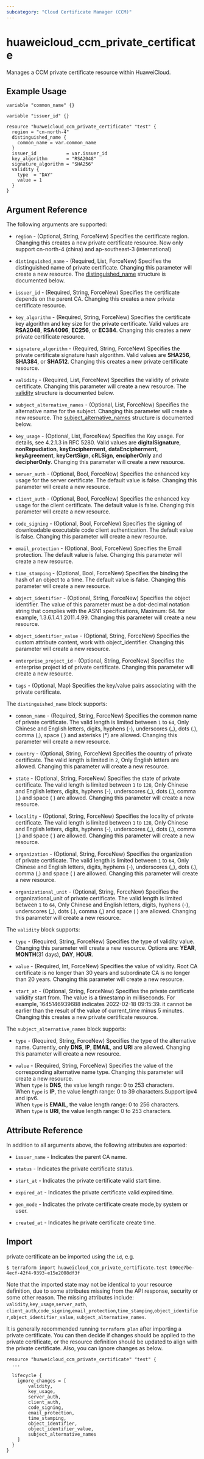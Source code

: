 ```yaml
---
subcategory: "Cloud Certificate Manager (CCM)"
---
```


# huaweicloud_ccm_private_certificate

Manages a CCM private certificate resource within HuaweiCloud.

## Example Usage

```hcl
variable "common_name" {}

variable "issuer_id" {}

resource "huaweicloud_ccm_private_certificate" "test" {
  region = "cn-north-4"
  distinguished_name {
    common_name = var.common_name
  }
  issuer_id           = var.issuer_id
  key_algorithm       = "RSA2048"
  signature_algorithm = "SHA256"
  validity {
    type  = "DAY"
    value = 1
  }
}
```

## Argument Reference

The following arguments are supported:

* `region` - (Optional, String, ForceNew) Specifies the certificate region. Changing this creates a new
  private certificate resource. Now only support cn-north-4 (china) and ap-southeast-3 (international)

* `distinguished_name` - (Required, List, ForceNew) Specifies the distinguished name of private certificate.
  Changing this parameter will create a new resource.
  The [distinguished_name](#block-distinguished_name) structure is documented below.

* `issuer_id` - (Required, String, ForceNew) Specifies the certificate depends on the parent CA. Changing this creates
  a new private certificate resource.

* `key_algorithm` - (Required, String, ForceNew) Specifies the certificate key algorithm and key size for the private
  certificate. Valid values are **RSA2048**, **RSA4096**, **EC256**, or **EC384**.
  Changing this creates a new private certificate resource.

* `signature_algorithm` - (Required, String, ForceNew) Specifies the private certificate signature hash algorithm.
  Valid values are **SHA256**, **SHA384**, or **SHA512**. Changing this creates a new private certificate resource.

* `validity` - (Required, List, ForceNew) Specifies the validity of private certificate.
  Changing this parameter will create a new resource.
  The [validity](#block-validity) structure is documented below.

* `subject_alternative_names` - (Optional, List, ForceNew) Specifies the alternative name for the subject.
  Changing this parameter will create a new resource.
  The [subject_alternative_names](#block-subject_alternative_names) structure is documented below.

* `key_usage` - (Optional, List, ForceNew) Specifies the Key usage. For details, see 4.2.1.3 in RFC 5280. Valid values
  are **digitalSignature**, **nonRepudiation**, **keyEncipherment**, **dataEncipherment**, **keyAgreement**,
   **keyCertSign**, **cRLSign**, **encipherOnly** and **decipherOnly**.
  Changing this parameter will create a new resource.

* `server_auth` - (Optional, Bool, ForceNew) Specifies the enhanced key usage for the server certificate.
  The default value is false. Changing this parameter will create a new resource.

* `client_auth` - (Optional, Bool, ForceNew) Specifies the enhanced key usage for the client certificate.
  The default value is false. Changing this parameter will create a new resource.

* `code_signing` - (Optional, Bool, ForceNew) Specifies the signing of downloadable executable code client
  authentication. The default value is false. Changing this parameter will create a new resource.

* `email_protection` - (Optional, Bool, ForceNew) Specifies the Email protection. The default value is false.
  Changing this parameter will create a new resource.

* `time_stamping` - (Optional, Bool, ForceNew) Specifies the binding the hash of an object to a time.
  The default value is false. Changing this parameter will create a new resource.

* `object_identifier` - (Optional, String, ForceNew) Specifies the object identifier. The value of this parameter
  must be a dot-decimal notation string that complies with the ASN1 specifications, Maximum: 64.
  for example, 1.3.6.1.4.1.2011.4.99. Changing this parameter will create a new resource.

* `object_identifier_value` - (Optional, String, ForceNew) Specifies the custom attribute content,
  work with object_identifier. Changing this parameter will create a new resource.

* `enterprise_project_id` - (Optional, String, ForceNew) Specifies the enterprise project id of private certificate.
  Changing this parameter will create a new resource.

* `tags` - (Optional, Map) Specifies the key/value pairs associating with the private certificate.

<a name="block-distinguished_name"></a>
The `distinguished_name` block supports:

* `common_name` - (Required, String, ForceNew) Specifies the common name of private certificate. The valid length
  is limited between `1` to `64`, Only Chinese and English letters, digits, hyphens (-), underscores (_),
  dots (.), comma (,), space ( ) and asterisks (*) are allowed. Changing this parameter will create a new resource.

* `country` - (Optional, String, ForceNew) Specifies the country of private certificate. The valid length is
  limited in `2`, Only English letters are allowed. Changing this parameter will create a new resource.

* `state` - (Optional, String, ForceNew) Specifies the state of private certificate. The valid length is
  limited between `1` to `128`, Only Chinese and English letters, digits, hyphens (-), underscores (_),
  dots (.), comma (,) and space ( ) are allowed. Changing this parameter will create a new resource.

* `locality` - (Optional, String, ForceNew) Specifies the locality of private certificate. The valid length
  is limited between `1` to `128`, Only Chinese and English letters, digits, hyphens (-), underscores (_),
  dots (.), comma (,) and space ( ) are allowed. Changing this parameter will create a new resource.

* `organization` - (Optional, String, ForceNew) Specifies the organization of private certificate. The valid length
  is limited between `1` to `64`, Only Chinese and English letters, digits, hyphens (-), underscores (_), dots (.),
  comma (,) and space ( ) are allowed. Changing this parameter will create a new resource.

* `organizational_unit` - (Optional, String, ForceNew) Specifies the organizational_unit of private certificate.
  The valid length is limited between `1` to `64`, Only Chinese and English letters, digits, hyphens (-),
  underscores (_), dots (.), comma (,) and space ( ) are allowed. Changing this parameter will create a new resource.

<a name="block-validity"></a>
The `validity` block supports:

* `type` - (Required, String, ForceNew) Specifies the type of validity value. Changing this parameter will create a new
  resource. Options are: **YEAR**, **MONTH**(31 days), **DAY**, **HOUR**.

* `value` - (Required, Int, ForceNew) Specifies the value of validity. Root CA certificate is no longer than 30 years
  and subordinate CA is no longer than 20 years. Changing this parameter will create a new resource.

* `start_at` - (Optional, String, ForceNew) Specifies the private certificate validity start from.
  The value is a timestamp in milliseconds. For example, 1645146939688 indicates 2022-02-18 09:15:39.
  it cannot be earlier than the result of the value of current_time minus 5 minutes.
  Changing this creates a new private certificate resource.

<a name="block-subject_alternative_names"></a>
The `subject_alternative_names` block supports:

* `type` - (Required, String, ForceNew) Specifies the type of the alternative name. Currently,
  only **DNS**, **IP**, **EMAIL**, and **URI** are allowed. Changing this parameter will create a new resource.

* `value` - (Required, String, ForceNew) Specifies the value of the corresponding alternative name type.
  Changing this parameter will create a new resource.  
  When `type` is **DNS**, the value length range: 0 to 253 characters.  
  When `type` is **IP**, the value length range: 0 to 39 characters.Support ipv4 and ipv6.  
  When `type` is **EMAIL**, the value length range: 0 to 256 characters.  
  When `type` is **URI**, the value length range: 0 to 253 characters.

## Attribute Reference

In addition to all arguments above, the following attributes are exported:

* `issuer_name` - Indicates the parent CA name.

* `status` - Indicates the private certificate status.

* `start_at` - Indicates the private certificate valid start time.

* `expired_at` - Indicates the private certificate valid expired time.

* `gen_mode` - Indicates the private certificate create mode,by system or user.

* `created_at` - Indicates he private certificate create time.

## Import

private certificate an be imported using the `id`, e.g.

```
$ terraform import huaweicloud_ccm_private_certificate.test b90ee7be-4ecf-42f4-9393-e15e2008df3f
```

Note that the imported state may not be identical to your resource definition, due to some attributes missing from the
  API response, security or some other reason. The missing attributes include: `validity`,`key_usage`,`server_auth`,
`client_auth`,`code_signing`,`email_protection`,`time_stamping`,`object_identifier`,`object_identifier_value`,
`subject_alternative_names`.

It is generally recommended running `terraform plan` after importing a private certificate. You can then decide if
  changes should be applied to the private certificate, or the resource definition should be updated to align with the
  private certificate.
Also, you can ignore changes as below.

```
resource "huaweicloud_ccm_private_certificate" "test" {
  ...

  lifecycle {
    ignore_changes = [
        validity,
        key_usage,
        server_auth,
        client_auth,
        code_signing,
        email_protection,
        time_stamping,
        object_identifier,
        object_identifier_value,
        subject_alternative_names
    ]
  }
}
```
